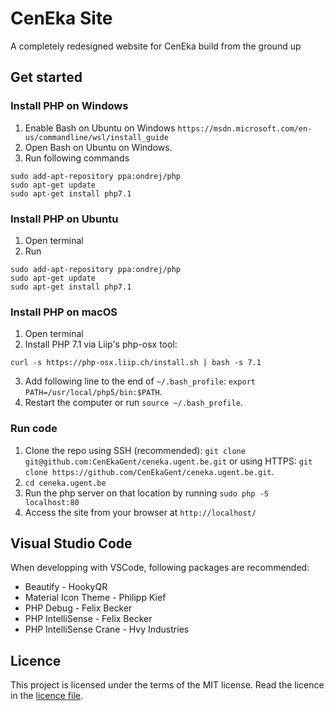 # CenEka Site

A completely redesigned website for CenEka build from the ground up

## Get started

### Install PHP on Windows
1. Enable Bash on Ubuntu on Windows `https://msdn.microsoft.com/en-us/commandline/wsl/install_guide`
2. Open Bash on Ubuntu on Windows.
3. Run following commands
```
sudo add-apt-repository ppa:ondrej/php
sudo apt-get update
sudo apt-get install php7.1
```

### Install PHP on Ubuntu
1. Open terminal
2. Run
```
sudo add-apt-repository ppa:ondrej/php
sudo apt-get update
sudo apt-get install php7.1
```

### Install PHP on macOS
1. Open terminal
2. Install PHP 7.1 via Liip's php-osx tool:
```
curl -s https://php-osx.liip.ch/install.sh | bash -s 7.1
```
3. Add following line to the end of `~/.bash_profile`: `export PATH=/usr/local/php5/bin:$PATH`.
4. Restart the computer or run `source ~/.bash_profile`.

### Run code
1. Clone the repo using SSH (recommended): `git clone git@github.com:CenEkaGent/ceneka.ugent.be.git` or using HTTPS: `git clone https://github.com/CenEkaGent/ceneka.ugent.be.git`.
2. `cd ceneka.ugent.be`
3. Run the php server on that location by running `sudo php -S localhost:80`
4. Access the site from your browser at `http://localhost/`

## Visual Studio Code
When developping with VSCode, following packages are recommended:
- Beautify - HookyQR
- Material Icon Theme - Philipp Kief
- PHP Debug - Felix Becker
- PHP IntelliSense - Felix Becker
- PHP IntelliSense Crane - Hvy Industries

## Licence
This project is licensed under the terms of the MIT license. Read the licence in the [licence file](LICENSE.md).
